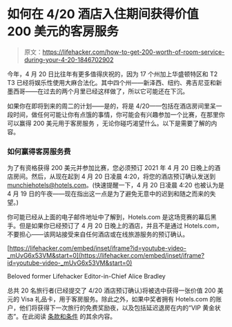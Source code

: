 # 如何在 4/20 酒店入住期间获得价值 200 美元的客房服务

> 原文：<https://lifehacker.com/how-to-get-200-worth-of-room-service-during-your-4-20-1846702902>

今年，4 月 20 日比往年有更多值得庆祝的，因为 17 个州加上华盛顿特区和 T2 T3 已经将娱乐性使用大麻合法化。其中四个州——新泽西、纽约、弗吉尼亚和新墨西哥——在过去的两个月里已经这样做了，所以它可能还在下沉。



如果你在即将到来的周二的计划——是的，将是 4/20——包括在酒店房间里呆一段时间，做任何可能让你有点饿的事情，你可能会有兴趣参加一个比赛，在那里你可以赢得 200 美元用于客房服务 ，无论你碰巧渴望什么。以下是需要了解的内容。

### 如何赢得客房服务费

为了有资格获得 200 美元并参加比赛，您必须预订 2021 年 4 月 20 日晚上的酒店房间。然后，从现在起到 4 月 20 日凌晨 4:20，将您的酒店预订确认发送到 munchiehotels@hotels.com。(快速提醒一下，4 月 20 日凌晨 4:20 也被认为是 4 月 19 日的午夜——现在指出这一点是为了避免无意中的迟到和随之而来的失望。)

你可能已经从上面的电子邮件地址中了解到，Hotels.com 是这场竞赛的幕后黑手。但是如果你已经预订了 4 月 20 日晚上的酒店，并且不是通过 Hotels.com，不要担心——该网站接受来自任何酒店或在线旅游服务的预订确认。

 [https://lifehacker.com/embed/inset/iframe?id=youtube-video-_mUvG6x53VM&start=0](https://lifehacker.com/embed/inset/iframe?id=youtube-video-_mUvG6x53VM&start=0)

<figcaption class="sc-1ptbguh-0 hxeMec caption">Beloved former Lifehacker Editor-in-Chief Alice Bradley</figcaption> 

总共 20 名旅行者(已经提交了 4/20 酒店预订确认)将被选中获得一张价值 200 美元的 Visa 礼品卡，用于客房服务。除此之外，如果中奖者拥有 Hotels.com 的账户，他们将获得下一次旅行的免费奖励夜，以及包括延迟退房在内的“VIP 黄金状态”。在此阅读 [条款和条件](https://www.hotels.com/page/munchiemoneyterms/) 的其余内容。